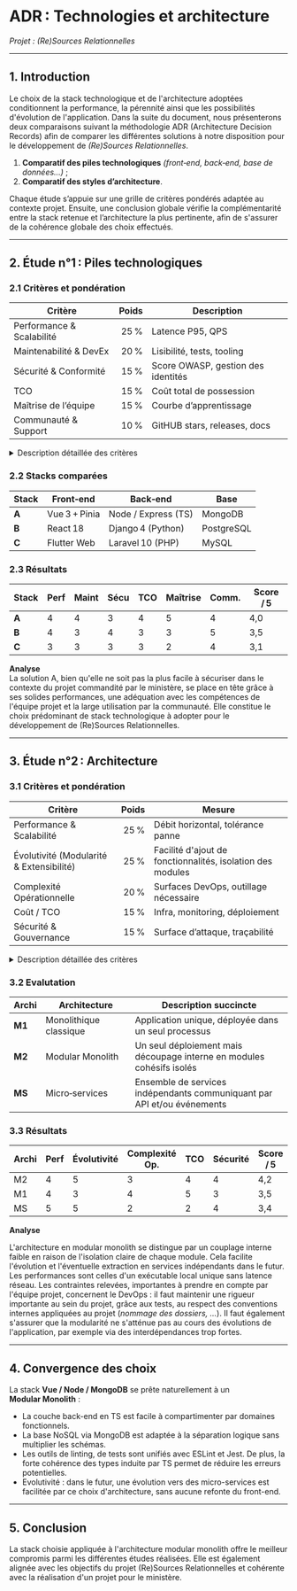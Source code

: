 
# ADR : Technologies et architecture
*Projet : (Re)Sources Relationnelles*

---

## 1. Introduction

Le choix de la stack technologique et de l'architecture adoptées conditionnent la performance, la pérennité ainsi que les possibilités d'évolution de l'application. Dans la suite du document, nous présenterons deux comparaisons suivant la méthodologie ADR (Architecture Decision Records) afin de comparer les différentes solutions à notre disposition pour le développement de *(Re)Sources Relationnelles*.

1. **Comparatif des piles technologiques** *(front‑end, back‑end, base de données...)* ;  
2. **Comparatif des styles d’architecture**.

Chaque étude s’appuie sur une grille de critères pondérés adaptée au contexte projet. Ensuite, une conclusion globale vérifie la complémentarité entre la stack retenue et l’architecture la plus pertinente, afin de s'assurer de la cohérence globale des choix effectués.

---

## 2. Étude n°1 : Piles technologiques

### 2.1 Critères et pondération

| Critère | Poids | Description |
|---------|------:|----------------------|
| Performance & Scalabilité | 25 % | Latence P95, QPS |
| Maintenabilité & DevEx | 20 % | Lisibilité, tests, tooling |
| Sécurité & Conformité | 15 % | Score OWASP, gestion des identités |
| TCO | 15 % | Coût total de possession |
| Maîtrise de l’équipe | 15 % | Courbe d’apprentissage |
| Communauté & Support | 10 % | GitHUB stars, releases, docs |

<details>
	<summary>
		Description détaillée des critères
	</summary>

- **Latence P95** : elle mesure le temps de réponse en dessous duquel se situent 95% des requêtes effectuées.
- **QPS** : nombre de requêtes par secondes au maximum avant la dégradation du service. (*QPS = queries per second*)
- **Tooling** : définit le confort donné par la stack choisie pour le développement (hot reload, linters, ...) qui vont permettre l'efficacité du développement.
- **OWASP** : score permettant de noter les vulnérabilités de cybersécurité des technologies.
- **Gestion des identités** : gestion des systèmes de login et de la persistance des données, permettant de définir une niveau de conformité avec les lois en vigueur. (*RPGD, conditions d'utilisation, ...*)
- **TOtal Cost Ownership (*TCO*)** : évalue le coût d'infrastructure (machines, serveurs, stockage, trafic...), les licences ainsi que l'effort d'exploitation (monitoring, sauvegardes, CI/CD...) sur la durée de vie prévue.
- **Courbe d'apprentissage** : accessibilité des technologies et maîtrise éventuelle par l'équipe projet selon le temps nécessaire pour atteindre la productivité sur la stack choisie.
- **GitHub Stars** : échelle de popularité liée à l'utilisation sur des repo GitHub. (*Cet indicateur n'est pas le plus objectif, mais il est le plus simple pour permettre une évaluation quantitative de la communauté*)
- **Releases** : fréquence des mises à jour des technologies utilisées
- **Doc** : quantitié de documentation officielle et du nombre d'issues afin de permettre le troubleshooting des problèmes récurrents sur les forums comme *StackOverflow* ou les 
*communautés Discord*.

</details>	



### 2.2 Stacks comparées

| Stack | Front‑end | Back‑end | Base |
|----|-----------|----------|------|
| **A** | Vue 3 + Pinia | Node / Express (TS) | MongoDB |
| **B** | React 18 | Django 4 (Python) | PostgreSQL |
| **C** | Flutter Web | Laravel 10 (PHP) | MySQL |

### 2.3 Résultats

| Stack | Perf | Maint | Sécu | TCO | Maîtrise | Comm. | **Score / 5** |
|-------|------|-------|------|-----|----------|-------|---------------|
| **A** | 4 | 4 | 3 | 4 | 5 | 4 | 4,0 |
| **B** | 4 | 3 | 4 | 3 | 3 | 5 | 3,5 |
| **C** | 3 | 3 | 3 | 3 | 2 | 4 | 3,1 |

**Analyse**  
La solution A, bien qu'elle ne soit pas la plus facile à sécuriser dans le contexte du projet commandité par le ministère, se place en tête grâce à ses solides performances, une adéquation avec les compétences de l'équipe projet et la large utilisation par la communauté. Elle constitue le choix prédominant de stack technologique à adopter pour le développement de (Re)Sources Relationnelles.

---

## 3. Étude n°2 : Architecture

### 3.1 Critères et pondération

| Critère | Poids | Mesure |
|---------|------:|--------|
| Performance & Scalabilité | 25 % | Débit horizontal, tolérance panne |
| Évolutivité (Modularité & Extensibilité) | 25 % | Facilité d'ajout de fonctionnalités, isolation des modules |
| Complexité Opérationnelle | 20 % | Surfaces DevOps, outillage nécessaire |
| Coût / TCO | 15 % | Infra, monitoring, déploiement |
| Sécurité & Gouvernance | 15 % | Surface d’attaque, traçabilité |

<details>
	<summary>
		Description détaillée des critères
	</summary>

- **Débit horizontal** : capacité à augmenter le  nombre d’instances sans effort majeur pour s'adapter au trafic.

- **Tolérance panne** : capacité à poursuivre le service en cas de défaillance d'un des composants. (*par exemple via les stratégies de redondance et de réplication*)

- **Facilité de l'ajout de fonctionnalités** : se mesure en fonction de la capacité à ajouter des fonctionnalités nouvelles sans régression majeure avec l'existant.

- **Isolation de modules** : se mesure en fonction de l'étanchéité des couches (*layers*) et modules, permettant des évolutions indépendantes.

- **Surfaces DevOps** : volume et diversité des éléments à construire, tester, déployer... (*images conteneur, pipelines, secrets, ...*)

- **Outillage nécessaire** : complexité et coût des outils. (*orchestrateur, observabilité distribuée, ...*).

- **Infra / Monitoring / Déploiement** : ressources matérielles ou cloud dont on a besoin pour le projet, coûts de supervision (*logs, ...*) et automatisation du déploiement (*CI/CD*).

- **Surface d’attaque** : nombre de points d’entrée exposés, protocoles et surcouches de protection employés.

- **Traçabilité** : capacité à mener les enquêtes après un incident (*logs corrélés, traces, ...*) et à vérifier la conformité légale à tout moment.

</details>

### 3.2 Evalutation

| Archi | Architecture | Description succincte |
|----|-------|-----------------------|
| **M1** | Monolithique classique | Application unique, déployée dans un seul processus |
| **M2** | Modular Monolith | Un seul déploiement mais découpage interne en modules cohésifs isolés |
| **MS** | Micro‑services | Ensemble de services indépendants communiquant par API et/ou événements |

### 3.3 Résultats

| Archi | Perf | Évolutivité | Complexité Op. | TCO | Sécurité | **Score / 5** |
|-------|------|------------|----------------|-----|----------|---------------|
| M2 | 4 | 5 | 3 | 4 | 4 | 4,2 |
| M1 | 4 | 3 | 4 | 5 | 3 | 3,5 |
| MS | 5 | 5 | 2 | 2 | 4 | 3,4 |

**Analyse**

L'architecture en modular monolith se distingue par un couplage interne faible en raison de l'isolation claire de chaque module. Cela facilite l'évolution et l'éventuelle extraction en services indépendants dans le futur.
Les performances sont celles d'un exécutable local unique sans latence réseau.
Les contraintes relevées, importantes à prendre en compte par l'équipe projet, concernent le DevOps : il faut maintenir une rigueur importante au sein du projet, grâce aux tests, au respect des conventions internes appliquées au projet (*nommage des dossiers, ...*). Il faut également s'assurer que la modularité ne s'atténue pas au cours des évolutions de l'application, par exemple via des interdépendances trop fortes.

---

## 4. Convergence des choix

La stack **Vue / Node / MongoDB** se prête naturellement à un **Modular Monolith** :
- La couche back-end en TS est facile à compartimenter par domaines fonctionnels. 
- La base NoSQL via MongoDB est adaptée à la séparation logique sans multiplier les schémas.
- Les outils de linting, de tests sont unifiés avec ESLint et Jest. De plus, la forte cohérence des types induite par TS permet de réduire les erreurs potentielles.
- Evolutivité : dans le futur, une évolution vers des micro-services est facilitée par ce choix d'architecture, sans aucune refonte du front-end.

---

## 5. Conclusion

La stack choisie appliquée à l'architecture modular monolith offre le meilleur compromis parmi les différentes études réalisées. Elle est également alignée avec les objectifs du projet (Re)Sources Relationnelles et cohérente avec la réalisation d'un projet pour le ministère.
